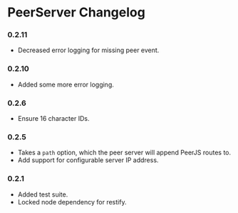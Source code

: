 # PeerServer Changelog

### 0.2.11

* Decreased error logging for missing peer event.

### 0.2.10

* Added some more error logging.

### 0.2.6

* Ensure 16 character IDs.

### 0.2.5

* Takes a `path` option, which the peer server will append PeerJS routes to.
* Add support for configurable server IP address.

### 0.2.1

* Added test suite.
* Locked node dependency for restify.
